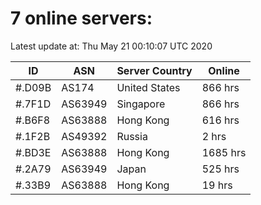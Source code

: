 # 7 online servers:

Latest update at: Thu May 21 00:10:07 UTC 2020

| ID | ASN | Server Country | Online |
| -- | --- | -------------- | ------ |
| #.D09B | AS174 | United States | 866 hrs |
| #.7F1D | AS63949 | Singapore | 866 hrs |
| #.B6F8 | AS63888 | Hong Kong | 616 hrs |
| #.1F2B | AS49392 | Russia | 2 hrs |
| #.BD3E | AS63888 | Hong Kong | 1685 hrs |
| #.2A79 | AS63949 | Japan | 525 hrs |
| #.33B9 | AS63888 | Hong Kong | 19 hrs |


